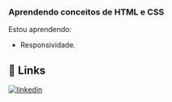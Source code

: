 ### Aprendendo conceitos de HTML e CSS

Estou aprendendo:

- Responsividade.

## 🔗 Links

[![linkedin](https://img.shields.io/badge/linkedin-0A66C2?style=for-the-badge&logo=linkedin&logoColor=white)](https://www.linkedin.com/in/jjfaleiro/)
